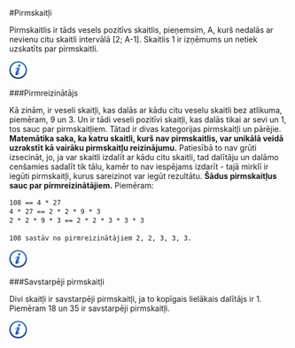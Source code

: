 #Pirmskaitļi

Pirmskaitlis ir tāds vesels pozitīvs skaitlis, pieņemsim, A, kurš nedalās ar nevienu citu skaitli intervālā [2; A-1]. Skaitlis 1 ir izņēmums un netiek uzskatīts par pirmskaitli.

<a href="http://en.wikipedia.org/wiki/Prime_number" target="_blank">![Vairāk informācija](/media/theory/information.png)</a>

###Pirmreizinātājs

Kā zinām, ir veseli skaitļi, kas dalās ar kādu citu veselu skaitli bez atlikuma, piemēram, 9 un 3. Un ir tādi veseli pozitīvi skaitļi, kas dalās tikai ar sevi un 1, tos sauc par pirmskaitļiem. Tātad ir divas kategorijas pirmskaitļi un pārējie. **Matemātika saka, ka katru skaitli, kurš nav pirmskaitlis, var unikālā veidā uzrakstīt kā vairāku pirmskaitļu reizinājumu.** Patiesībā to nav grūti izsecināt, jo, ja var skaitli izdalīt ar kādu citu skaitli, tad dalītāju un dalāmo cenšamies sadalīt tik tālu, kamēr to nav iespējams izdarīt - tajā mirklī ir iegūti pirmskaitļi, kurus sareizinot var iegūt rezultātu. **Šādus pirmskaitļus sauc par pirmreizinātājiem.** Piemēram:

```
108 == 4 * 27
4 * 27 == 2 * 2 * 9 * 3
2 * 2 * 9 * 3 == 2 * 2 * 3 * 3 * 3

108 sastāv no pirmreizinātājiem 2, 2, 3, 3, 3.
```

<a href="http://en.wikipedia.org/wiki/Prime_factor" target="_blank">![Vairāk informācija](/media/theory/information.png)</a>

###Savstarpēji pirmskaitļi

Divi skaitļi ir savstarpēji pirmskaitļi, ja to kopīgais lielākais dalītājs ir 1. Piemēram 18 un 35 ir savstarpēji pirmskaitļi.

<a href="http://en.wikipedia.org/wiki/Coprime_integers" target="_blank">![Vairāk informācija](/media/theory/information.png)</a>